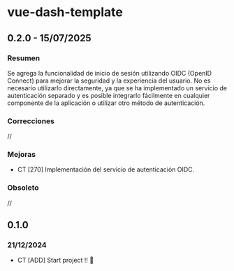 # vue-dash-template

## 0.2.0 - 15/07/2025

### Resumen
Se agrega la funcionalidad de inicio de sesión utilizando OIDC (OpenID Connect) para mejorar la seguridad y la experiencia del usuario.
No es necesario utilizarlo directamente, ya que se ha implementado un servicio de autenticación separado y es posible integrarlo fácilmente en cualquier componente de la aplicación o utilizar otro método de autenticación.

### Correcciones
//

### Mejoras
- CT [270] Implementación del servicio de autenticación OIDC.

### Obsoleto
//

## 0.1.0
### 21/12/2024

- CT [ADD] Start project !! 🚀